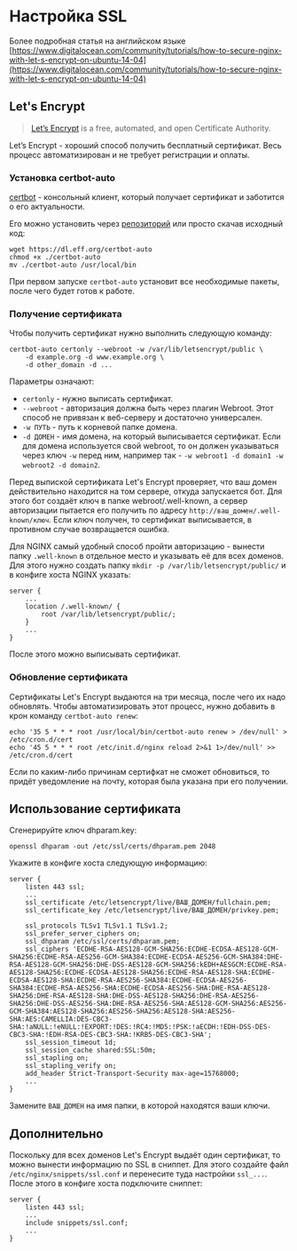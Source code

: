 # Настройка SSL

Более подробная статья на английском языке [https://www.digitalocean.com/community/tutorials/how-to-secure-nginx-with-let-s-encrypt-on-ubuntu-14-04](https://www.digitalocean.com/community/tutorials/how-to-secure-nginx-with-let-s-encrypt-on-ubuntu-14-04)

## Let's Encrypt

> [Let’s Encrypt](https://letsencrypt.org/) is a free, automated, and open Certificate Authority.

Let’s Encrypt - хороший способ получить бесплатный сертификат. Весь процесс автоматизирован
и не требует регистрации и оплаты.

### Установка certbot-auto

[certbot](https://certbot.eff.org/) - консольный клиент, который получает сертификат и заботится о его актуальности.

Его можно установить через [репозиторий](https://certbot.eff.org/docs/install.html#operating-system-packages)
или просто скачав исходный код:

```
wget https://dl.eff.org/certbot-auto
chmod +x ./certbot-auto
mv ./certbot-auto /usr/local/bin
``` 

При первом запуске `certbot-auto` установит все необходимые пакеты, после чего будет готов к работе.

### Получение сертификата

Чтобы получить сертификат нужно выполнить следующую команду:

```
certbot-auto certonly --webroot -w /var/lib/letsencrypt/public \
    -d example.org -d www.example.org \
    -d other_domain -d ...
```

Параметры означают:

* `certonly` - нужно выписать сертификат.
* `--webroot` - авторизация должна быть через плагин Webroot. Этот способ не привязан к веб-серверу и достаточно
универсален.
* `-w ПУТЬ` - путь к корневой папке домена.
* `-d ДОМЕН` - имя домена, на который выписывается сертификат. Если для домена используется свой webroot,
то он должен указываться через ключ `-w` перед ним, например так - `-w webroot1 -d domain1 -w webroot2 -d domain2`.

Перед выпиской сертификата Let's Encrypt проверяет, что ваш домен действительно находится на том сервере,
откуда запускается бот. Для этого бот создаёт ключ в папке webroot/.well-known, а сервер авторизации
пытается его получить по адресу `http://ваш_домен/.well-known/ключ`. Если ключ получен, то сертификат
выписывается, в противном случае возвращается ошибка.

Для NGINX самый удобный способ пройти авторизацию - вынести папку `.well-known` в отдельное место
и указывать её для всех доменов. Для этого нужно создать папку `mkdir -p /var/lib/letsencrypt/public/` и
в конфиге хоста NGINX указать:

```
server {
    ...
    location /.well-known/ {
        root /var/lib/letsencrypt/public/;
    }
    ...
}
```

После этого можно выписывать сертификат.

### Обновление сертификата

Сертификаты Let's Encrypt выдаются на три месяца, после чего их надо обновлять. Чтобы автоматизировать
этот процесс, нужно добавить в крон команду `certbot-auto renew`:

```
echo '35 5 * * * root /usr/local/bin/certbot-auto renew > /dev/null' > /etc/cron.d/cert
echo '45 5 * * * root /etc/init.d/nginx reload 2>&1 1>/dev/null' >> /etc/cron.d/cert
```

Если по каким-либо причинам сертифкат не сможет обновиться, то придёт уведомление на почту,
которая была указана при его получении.


## Использование сертификата

Сгенерируйте ключ dhparam.key:

```
openssl dhparam -out /etc/ssl/certs/dhparam.pem 2048
```

Укажите в конфиге хоста следующую информацию:

```
server {
    listen 443 ssl;
    ...
    ssl_certificate /etc/letsencrypt/live/ВАШ_ДОМЕН/fullchain.pem;
    ssl_certificate_key /etc/letsencrypt/live/ВАШ_ДОМЕН/privkey.pem;
    
    ssl_protocols TLSv1 TLSv1.1 TLSv1.2;
    ssl_prefer_server_ciphers on;
    ssl_dhparam /etc/ssl/certs/dhparam.pem;
    ssl_ciphers 'ECDHE-RSA-AES128-GCM-SHA256:ECDHE-ECDSA-AES128-GCM-SHA256:ECDHE-RSA-AES256-GCM-SHA384:ECDHE-ECDSA-AES256-GCM-SHA384:DHE-RSA-AES128-GCM-SHA256:DHE-DSS-AES128-GCM-SHA256:kEDH+AESGCM:ECDHE-RSA-AES128-SHA256:ECDHE-ECDSA-AES128-SHA256:ECDHE-RSA-AES128-SHA:ECDHE-ECDSA-AES128-SHA:ECDHE-RSA-AES256-SHA384:ECDHE-ECDSA-AES256-SHA384:ECDHE-RSA-AES256-SHA:ECDHE-ECDSA-AES256-SHA:DHE-RSA-AES128-SHA256:DHE-RSA-AES128-SHA:DHE-DSS-AES128-SHA256:DHE-RSA-AES256-SHA256:DHE-DSS-AES256-SHA:DHE-RSA-AES256-SHA:AES128-GCM-SHA256:AES256-GCM-SHA384:AES128-SHA256:AES256-SHA256:AES128-SHA:AES256-SHA:AES:CAMELLIA:DES-CBC3-SHA:!aNULL:!eNULL:!EXPORT:!DES:!RC4:!MD5:!PSK:!aECDH:!EDH-DSS-DES-CBC3-SHA:!EDH-RSA-DES-CBC3-SHA:!KRB5-DES-CBC3-SHA';
    ssl_session_timeout 1d;
    ssl_session_cache shared:SSL:50m;
    ssl_stapling on;
    ssl_stapling_verify on;
    add_header Strict-Transport-Security max-age=15768000;
    ...
}
```

Замените `ВАШ_ДОМЕН` на имя папки, в которой находятся ваши ключи.

## Дополнительно

Поскольку для всех доменов Let's Encrypt выдаёт один сертификат, то можно вынести информацию по SSL
в сниппет. Для этого создайте файл `/etc/nginx/snippets/ssl.conf` и перенесите туда настройки `ssl_...`.
После этого в конфиге хоста подключите сниппет:

```
server {
    listen 443 ssl;
    ...
    include snippets/ssl.conf;
    ...
}
```

